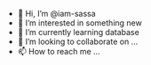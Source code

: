 - 👋 Hi, I’m @iam-sassa
- 👀 I’m interested in something new
- 🌱 I’m currently learning database
- 💞️ I’m looking to collaborate on ...
- 📫 How to reach me ...

<!---
iam-sassa/iam-sassa is a ✨ special ✨ repository because its `README.md` (this file) appears on your GitHub profile.
You can click the Preview link to take a look at your changes.
--->
